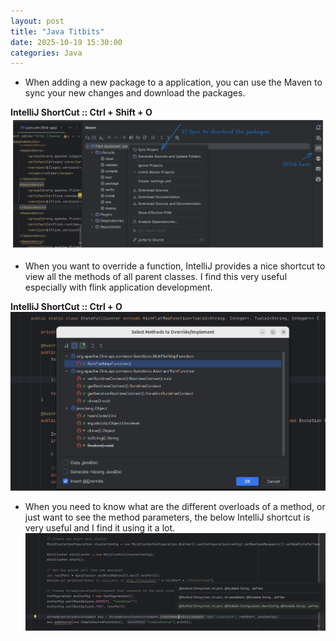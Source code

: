 ```yaml
---
layout: post
title: "Java Titbits"
date: 2025-10-19 15:30:00
categories: Java
---
```

[MavenSync]: https://github.com/loneshark99/loneshark99.github.io/blob/master/images/Maven%20Sync%20Packages.png?raw=true
[JavaInheritance]: https://github.com/loneshark99/loneshark99.github.io/blob/master/images/Inheritance.png?raw=true
[MethodParameters]: https://github.com/loneshark99/loneshark99.github.io/blob/master/images/Method-Parameters.png?raw=true

- When adding a new package to a application, you can use the Maven to sync your new changes and download the packages.

**IntelliJ ShortCut :: Ctrl + Shift + O**
![alt text][MavenSync]

- When you want to override a function, IntelliJ provides a nice shortcut to view all the methods of all parent classes. I find this very useful especially with flink application development.

**IntelliJ ShortCut :: Ctrl + O**
![alt text][JavaInheritance]

- When you need to know what are the different overloads of a method, or just want to see the method parameters, the below IntelliJ shortcut is very useful and I find it using it a lot.
![alt text][MethodParameters]
